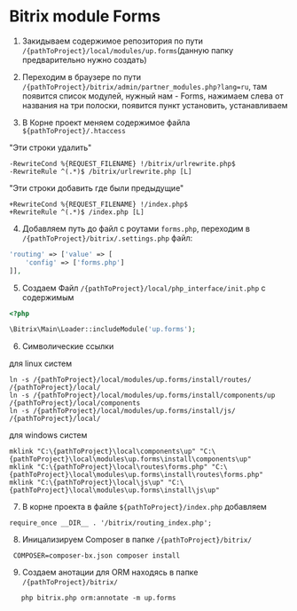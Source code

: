 # Bitrix module Forms

1. Закидываем содержимое репозитория по пути `/{pathToProject}/local/modules/up.forms`(данную папку предварительно нужно создать)

2. Переходим в браузере по пути  `/{pathToProject}/bitrix/admin/partner_modules.php?lang=ru`, там появится список модулей, нужный нам - Forms, нажимаем слева от названия на три полоски, появится пункт установить, устанавливаем

3. В Корне проект меняем содержимое файла `${pathToProject}/.htaccess` 

"Эти строки удалить"

```
-RewriteCond %{REQUEST_FILENAME} !/bitrix/urlrewrite.php$
-RewriteRule ^(.*)$ /bitrix/urlrewrite.php [L]

```

"Эти строки добавить где были предыдущие"

```
+RewriteCond %{REQUEST_FILENAME} !/index.php$
+RewriteRule ^(.*)$ /index.php [L]
```

4. Добавляем путь до файл с роутами `forms.php`, переходим в `/{pathToProject}/bitrix/.settings.php` файл:

```php
'routing' => ['value' => [
	'config' => ['forms.php']
]],
```
5. Создаем Файл  `/{pathToProject}/local/php_interface/init.php` c содержимым

```php
<?php

\Bitrix\Main\Loader::includeModule('up.forms');
```

6. Символические ссылки

для linux систем
```
ln -s /{pathToProject}/local/modules/up.forms/install/routes/  /{pathToProject}/local/
ln -s /{pathToProject}/local/modules/up.forms/install/components/up  /{pathToProject}/local/components
ln -s /{pathToProject}/local/modules/up.forms/install/js/ /{pathToProject}/local/
```

для windows систем

```
mklink "C:\{pathToProject}\local\components\up" "C:\{pathToProject}\local\modules\up.forms\install\components\up"
mklink "C:\{pathToProject}\local\routes\forms.php" "C:\{pathToProject}\local\modules\up.forms\install\routes\forms.php"
mklink "C:\{pathToProject}\local\js\up" "C:\{pathToProject}\local\modules\up.forms\install\js\up"
```


7. В корне проекта в файле `${pathToProject}/index.php` добавляем

```
require_once __DIR__ . '/bitrix/routing_index.php'; 
```
8. Иницализируем Composer в папке `/{pathToProject}/bitrix/`

``` 
 COMPOSER=composer-bx.json composer install    
```

9. Создаем анотации для ORM находясь в папке `/{pathToProject}/bitrix/`

```
   php bitrix.php orm:annotate -m up.forms 
```